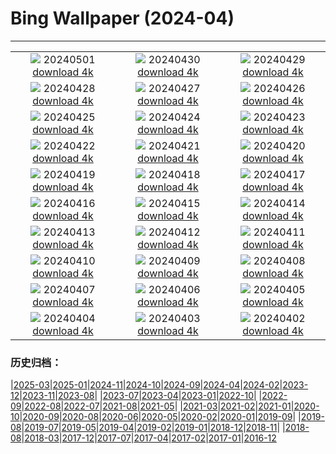 # Bing Wallpaper (2024-04)
**************
| | | |
| :----: | :----: | :----: |
| ![](https://www.bing.com/th?id=OHR.MaharashtraDayIN_EN-IN1070524150_1920x1080.jpg) 20240501 [download 4k](https://www.bing.com/th?id=OHR.MaharashtraDayIN_EN-IN1070524150_UHD.jpg) | ![](https://www.bing.com/th?id=OHR.CheetahRain_EN-IN0742393676_1920x1080.jpg) 20240430 [download 4k](https://www.bing.com/th?id=OHR.CheetahRain_EN-IN0742393676_UHD.jpg) | ![](https://www.bing.com/th?id=OHR.TulouFujian_EN-IN0492710943_1920x1080.jpg) 20240429 [download 4k](https://www.bing.com/th?id=OHR.TulouFujian_EN-IN0492710943_UHD.jpg) |
| ![](https://www.bing.com/th?id=OHR.GuadalupeTexas_EN-IN9443629617_1920x1080.jpg) 20240428 [download 4k](https://www.bing.com/th?id=OHR.GuadalupeTexas_EN-IN9443629617_UHD.jpg) | ![](https://www.bing.com/th?id=OHR.LeucisticHummingbird_EN-IN0052515058_1920x1080.jpg) 20240427 [download 4k](https://www.bing.com/th?id=OHR.LeucisticHummingbird_EN-IN0052515058_UHD.jpg) | ![](https://www.bing.com/th?id=OHR.MangroveIslands_EN-IN9832664879_1920x1080.jpg) 20240426 [download 4k](https://www.bing.com/th?id=OHR.MangroveIslands_EN-IN9832664879_UHD.jpg) |
| ![](https://www.bing.com/th?id=OHR.PenguinDirections_EN-IN9440987055_1920x1080.jpg) 20240425 [download 4k](https://www.bing.com/th?id=OHR.PenguinDirections_EN-IN9440987055_UHD.jpg) | ![](https://www.bing.com/th?id=OHR.TrilliumOntario_EN-IN9010046711_1920x1080.jpg) 20240424 [download 4k](https://www.bing.com/th?id=OHR.TrilliumOntario_EN-IN9010046711_UHD.jpg) | ![](https://www.bing.com/th?id=OHR.TrinityDublin_EN-IN8692006945_1920x1080.jpg) 20240423 [download 4k](https://www.bing.com/th?id=OHR.TrinityDublin_EN-IN8692006945_UHD.jpg) |
| ![](https://www.bing.com/th?id=OHR.EarthDayTurtle_EN-IN8345337323_1920x1080.jpg) 20240422 [download 4k](https://www.bing.com/th?id=OHR.EarthDayTurtle_EN-IN8345337323_UHD.jpg) | ![](https://www.bing.com/th?id=OHR.CadesCove_EN-IN8065236190_1920x1080.jpg) 20240421 [download 4k](https://www.bing.com/th?id=OHR.CadesCove_EN-IN8065236190_UHD.jpg) | ![](https://www.bing.com/th?id=OHR.YellowstoneGeyser_EN-IN7850427265_1920x1080.jpg) 20240420 [download 4k](https://www.bing.com/th?id=OHR.YellowstoneGeyser_EN-IN7850427265_UHD.jpg) |
| ![](https://www.bing.com/th?id=OHR.OrkneyStones_EN-IN7374836671_1920x1080.jpg) 20240419 [download 4k](https://www.bing.com/th?id=OHR.OrkneyStones_EN-IN7374836671_UHD.jpg) | ![](https://www.bing.com/th?id=OHR.AvilaSpain_EN-IN0356835550_1920x1080.jpg) 20240418 [download 4k](https://www.bing.com/th?id=OHR.AvilaSpain_EN-IN0356835550_UHD.jpg) | ![](https://www.bing.com/th?id=OHR.RamaNavami_EN-IN9596495490_1920x1080.jpg) 20240417 [download 4k](https://www.bing.com/th?id=OHR.RamaNavami_EN-IN9596495490_UHD.jpg) |
| ![](https://www.bing.com/th?id=OHR.UnionSquareNYC_EN-IN8922742719_1920x1080.jpg) 20240416 [download 4k](https://www.bing.com/th?id=OHR.UnionSquareNYC_EN-IN8922742719_UHD.jpg) | ![](https://www.bing.com/th?id=OHR.RedBallBelgium_EN-IN8566227276_1920x1080.jpg) 20240415 [download 4k](https://www.bing.com/th?id=OHR.RedBallBelgium_EN-IN8566227276_UHD.jpg) | ![](https://www.bing.com/th?id=OHR.BowlingBallCali_EN-IN9555671935_1920x1080.jpg) 20240414 [download 4k](https://www.bing.com/th?id=OHR.BowlingBallCali_EN-IN9555671935_UHD.jpg) |
| ![](https://www.bing.com/th?id=OHR.SpringApple_EN-IN6919337165_1920x1080.jpg) 20240413 [download 4k](https://www.bing.com/th?id=OHR.SpringApple_EN-IN6919337165_UHD.jpg) | ![](https://www.bing.com/th?id=OHR.SunsetArchesNP_EN-IN6303798919_1920x1080.jpg) 20240412 [download 4k](https://www.bing.com/th?id=OHR.SunsetArchesNP_EN-IN6303798919_UHD.jpg) | ![](https://www.bing.com/th?id=OHR.EidPrayers_EN-IN0060751560_1920x1080.jpg) 20240411 [download 4k](https://www.bing.com/th?id=OHR.EidPrayers_EN-IN0060751560_UHD.jpg) |
| ![](https://www.bing.com/th?id=OHR.DragonWaterfall_EN-IN9973868102_1920x1080.jpg) 20240410 [download 4k](https://www.bing.com/th?id=OHR.DragonWaterfall_EN-IN9973868102_UHD.jpg) | ![](https://www.bing.com/th?id=OHR.SpringCub_EN-IN5365120354_1920x1080.jpg) 20240409 [download 4k](https://www.bing.com/th?id=OHR.SpringCub_EN-IN5365120354_UHD.jpg) | ![](https://www.bing.com/th?id=OHR.OwlSiblings_EN-IN5156349531_1920x1080.jpg) 20240408 [download 4k](https://www.bing.com/th?id=OHR.OwlSiblings_EN-IN5156349531_UHD.jpg) |
| ![](https://www.bing.com/th?id=OHR.BeaverDenali_EN-IN4459281854_1920x1080.jpg) 20240407 [download 4k](https://www.bing.com/th?id=OHR.BeaverDenali_EN-IN4459281854_UHD.jpg) | ![](https://www.bing.com/th?id=OHR.JapanHimeji_EN-IN7756531371_1920x1080.jpg) 20240406 [download 4k](https://www.bing.com/th?id=OHR.JapanHimeji_EN-IN7756531371_UHD.jpg) | ![](https://www.bing.com/th?id=OHR.BahamasSpace_EN-IN3761019154_1920x1080.jpg) 20240405 [download 4k](https://www.bing.com/th?id=OHR.BahamasSpace_EN-IN3761019154_UHD.jpg) |
| ![](https://www.bing.com/th?id=OHR.AntelopeBotswana_EN-IN7984191548_1920x1080.jpg) 20240404 [download 4k](https://www.bing.com/th?id=OHR.AntelopeBotswana_EN-IN7984191548_UHD.jpg) | ![](https://www.bing.com/th?id=OHR.TeaPlantation_EN-IN7563100977_1920x1080.jpg) 20240403 [download 4k](https://www.bing.com/th?id=OHR.TeaPlantation_EN-IN7563100977_UHD.jpg) | ![](https://www.bing.com/th?id=OHR.JutlandSpring_EN-IN7251097604_1920x1080.jpg) 20240402 [download 4k](https://www.bing.com/th?id=OHR.JutlandSpring_EN-IN7251097604_UHD.jpg) |

### 历史归档：

|[2025-03](bing/2025-03/2025-03.md)|[2025-01](bing/2025-01/2025-01.md)|[2024-11](bing/2024-11/2024-11.md)|[2024-10](bing/2024-10/2024-10.md)|[2024-09](bing/2024-09/2024-09.md)|[2024-04](bing/2024-04/2024-04.md)|[2024-02](bing/2024-02/2024-02.md)|[2023-12](bing/2023-12/2023-12.md)|[2023-11](bing/2023-11/2023-11.md)|[2023-08](bing/2023-08/2023-08.md)|
|[2023-07](bing/2023-07/2023-07.md)|[2023-04](bing/2023-04/2023-04.md)|[2023-01](bing/2023-01/2023-01.md)|[2022-10](bing/2022-10/2022-10.md)|
|[2022-09](bing/2022-09/2022-09.md)|[2022-08](bing/2022-08/2022-08.md)|[2022-07](bing/2022-07/2022-07.md)|[2021-08](bing/2021-08/2021-08.md)|[2021-05](bing/2021-05/2021-05.md)|
|[2021-03](bing/2021-03/2021-03.md)|[2021-02](bing/2021-02/2021-02.md)|[2021-01](bing/2021-01/2021-01.md)|[2020-10](bing/2020-10/2020-10.md)|[2020-09](bing/2020-09/2020-09.md)|[2020-08](bing/2020-08/2020-08.md)|[2020-06](bing/2020-06/2020-06.md)|[2020-05](bing/2020-05/2020-05.md)|[2020-02](bing/2020-02/2020-02.md)|[2020-01](bing/2020-01/2020-01.md)|[2019-09](bing/2019-09/2019-09.md)|
|[2019-08](bing/2019-08/2019-08.md)|[2019-07](bing/2019-07/2019-07.md)|[2019-05](bing/2019-05/2019-05.md)|[2019-04](bing/2019-04/2019-04.md)|[2019-02](bing/2019-02/2019-02.md)|[2019-01](bing/2019-01/2019-01.md)|[2018-12](bing/2018-12/2018-12.md)|[2018-11](bing/2018-11/2018-11.md)|
|[2018-08](bing/2018-08/2018-08.md)|[2018-03](bing/2018-03/2018-03.md)|[2017-12](bing/2017-12/2017-12.md)|[2017-07](bing/2017-07/2017-07.md)|[2017-04](bing/2017-04/2017-04.md)|[2017-02](bing/2017-02/2017-02.md)|[2017-01](bing/2017-01/2017-01.md)|[2016-12](bing/2016-12/2016-12.md)